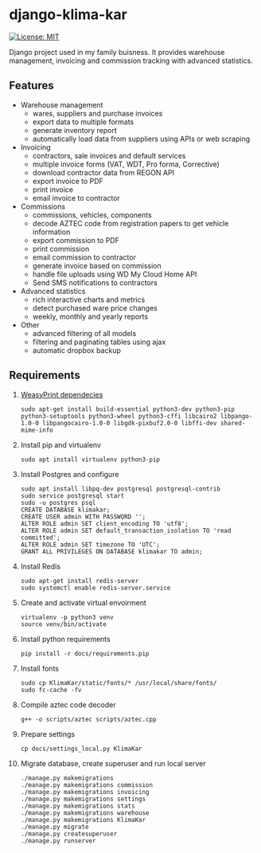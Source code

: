 # django-klima-kar
[![License: MIT](https://img.shields.io/badge/License-MIT-yellow.svg)](https://github.com/karpiq24/django-klima-kar/blob/master/LICENSE)

Django project used in my family buisness. It provides warehouse management, invoicing and commission tracking with advanced statistics.


## Features
- Warehouse management
  - wares, suppliers and purchase invoices
  - export data to multiple formats
  - generate inventory report
  - automatically load data from suppliers using APIs or web scraping
- Invoicing
  - contractors, sale invoices and default services
  - multiple invoice forms (VAT, WDT, Pro forma, Corrective)
  - download contractor data from REGON API
  - export invoice to PDF
  - print invoice
  - email invoice to contractor
- Commissions
  - commissions, vehicles, components
  - decode AZTEC code from registration papers to get vehicle information
  - export commission to PDF
  - print commission
  - email commission to contractor
  - generate invoice based on commission
  - handle file uploads using WD My Cloud Home API
  - Send SMS notifications to contractors
- Advanced statistics
  - rich interactive charts and metrics
  - detect purchased ware price changes
  - weekly, monthly and yearly reports
- Other
  - advanced filtering of all models
  - filtering and paginating tables using ajax
  - automatic dropbox backup

## Requirements
1. [WeasyPrint dependecies](https://weasyprint.readthedocs.io/en/latest/install.html)
    ```
    sudo apt-get install build-essential python3-dev python3-pip python3-setuptools python3-wheel python3-cffi libcairo2 libpango-1.0-0 libpangocairo-1.0-0 libgdk-pixbuf2.0-0 libffi-dev shared-mime-info
    ```
2. Install pip and virtualenv
    ```
    sudo apt install virtualenv python3-pip
    ```
3. Install Postgres and configure
    ```
    sudo apt install libpq-dev postgresql postgresql-contrib
    sudo service postgresql start
    sudo -u postgres psql
    CREATE DATABASE klimakar;
    CREATE USER admin WITH PASSWORD '';
    ALTER ROLE admin SET client_encoding TO 'utf8';
    ALTER ROLE admin SET default_transaction_isolation TO 'read committed';
    ALTER ROLE admin SET timezone TO 'UTC';
    GRANT ALL PRIVILEGES ON DATABASE klimakar TO admin;
    ```
4. Install Redis
    ```
    sudo apt-get install redis-server
    sudo systemctl enable redis-server.service
    ```
5. Create and activate virtual envoirment
    ```
    virtualenv -p python3 venv
    source venv/bin/activate
    ```
6. Install python requirements
   ```
   pip install -r docs/requirements.pip
   ```
7. Install fonts
   ```
   sudo cp KlimaKar/static/fonts/* /usr/local/share/fonts/
   sudo fc-cache -fv
   ```
8. Compile aztec code decoder
   ```
   g++ -o scripts/aztec scripts/aztec.cpp
   ```
9. Prepare settings
    ```
    cp docs/settings_local.py KlimaKar
    ```
10. Migrate database, create superuser and run local server
    ```
    ./manage.py makemigrations
    ./manage.py makemigrations commission
    ./manage.py makemigrations invoicing
    ./manage.py makemigrations settings
    ./manage.py makemigrations stats
    ./manage.py makemigrations warehouse
    ./manage.py makemigrations KlimaKar
    ./manage.py migrate
    ./manage.py createsuperuser
    ./manage.py runserver
    ```
